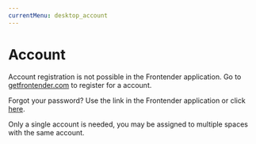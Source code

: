 ```yaml
---
currentMenu: desktop_account
---
```


# Account
<!-- @TODO -->
Account registration is not possible in the Frontender application. Go to <a href="https://getfrontender.com/register" target="&#95;blank" rel="nofollow">getfrontender.com</a> to register for a account.

Forgot your password? Use the link in the Frontender application or click <a href="https://my.getfrontender.com" target="&#95;blank" rel="nofollow">here</a>.

Only a single account is needed, you may be assigned to multiple spaces with the same account.
